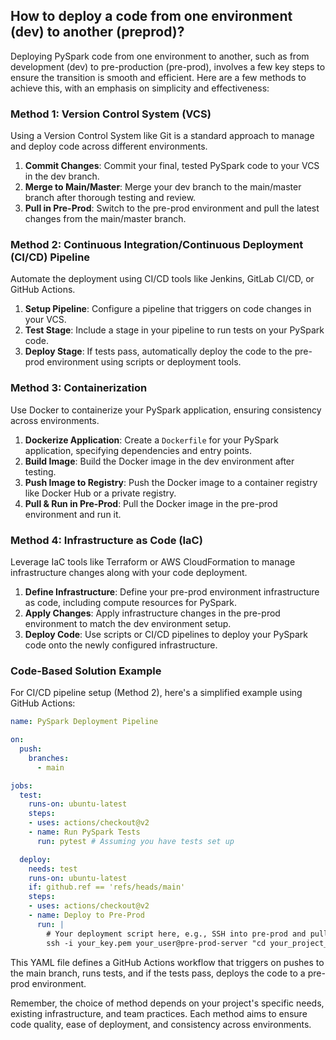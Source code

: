 ## How to deploy a code from one environment (dev) to another (preprod)?

Deploying PySpark code from one environment to another, such as from development (dev) to pre-production (pre-prod), involves a few key steps to ensure the transition is smooth and efficient. Here are a few methods to achieve this, with an emphasis on simplicity and effectiveness:

### Method 1: Version Control System (VCS)

Using a Version Control System like Git is a standard approach to manage and deploy code across different environments.

1. **Commit Changes**: Commit your final, tested PySpark code to your VCS in the dev branch.
2. **Merge to Main/Master**: Merge your dev branch to the main/master branch after thorough testing and review.
3. **Pull in Pre-Prod**: Switch to the pre-prod environment and pull the latest changes from the main/master branch.

### Method 2: Continuous Integration/Continuous Deployment (CI/CD) Pipeline

Automate the deployment using CI/CD tools like Jenkins, GitLab CI/CD, or GitHub Actions.

1. **Setup Pipeline**: Configure a pipeline that triggers on code changes in your VCS.
2. **Test Stage**: Include a stage in your pipeline to run tests on your PySpark code.
3. **Deploy Stage**: If tests pass, automatically deploy the code to the pre-prod environment using scripts or deployment tools.

### Method 3: Containerization

Use Docker to containerize your PySpark application, ensuring consistency across environments.

1. **Dockerize Application**: Create a `Dockerfile` for your PySpark application, specifying dependencies and entry points.
2. **Build Image**: Build the Docker image in the dev environment after testing.
3. **Push Image to Registry**: Push the Docker image to a container registry like Docker Hub or a private registry.
4. **Pull & Run in Pre-Prod**: Pull the Docker image in the pre-prod environment and run it.

### Method 4: Infrastructure as Code (IaC)

Leverage IaC tools like Terraform or AWS CloudFormation to manage infrastructure changes along with your code deployment.

1. **Define Infrastructure**: Define your pre-prod environment infrastructure as code, including compute resources for PySpark.
2. **Apply Changes**: Apply infrastructure changes in the pre-prod environment to match the dev environment setup.
3. **Deploy Code**: Use scripts or CI/CD pipelines to deploy your PySpark code onto the newly configured infrastructure.

### Code-Based Solution Example

For CI/CD pipeline setup (Method 2), here's a simplified example using GitHub Actions:

```yaml
name: PySpark Deployment Pipeline

on:
  push:
    branches:
      - main

jobs:
  test:
    runs-on: ubuntu-latest
    steps:
    - uses: actions/checkout@v2
    - name: Run PySpark Tests
      run: pytest # Assuming you have tests set up

  deploy:
    needs: test
    runs-on: ubuntu-latest
    if: github.ref == 'refs/heads/main'
    steps:
    - uses: actions/checkout@v2
    - name: Deploy to Pre-Prod
      run: |
        # Your deployment script here, e.g., SSH into pre-prod and pull changes
        ssh -i your_key.pem your_user@pre-prod-server "cd your_project_directory && git pull"

```

This YAML file defines a GitHub Actions workflow that triggers on pushes to the main branch, runs tests, and if the tests pass, deploys the code to a pre-prod environment.

Remember, the choice of method depends on your project's specific needs, existing infrastructure, and team practices. Each method aims to ensure code quality, ease of deployment, and consistency across environments.